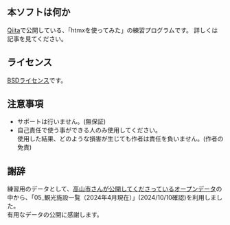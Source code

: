## 本ソフトは何か
[Qiita](https://qiita.com/)で公開している、「htmxを使ってみた」の練習プログラムです。
詳しくは記事を見てください。

## ライセンス
[BSDライセンス](https://e-words.jp/w/BSD%E3%83%A9%E3%82%A4%E3%82%BB%E3%83%B3%E3%82%B9.html)です。

## 注意事項
- サポートは行いません。(無保証)
- 自己責任で使う事ができる人のみ使用してください。<br>
使用した結果、どのような損害が生じても作者は責任を負いません。(作者の免責)

## 謝辞
練習用のデータとして、[高山市さんが公開してくださっているオープンデータ](https://www.city.takayama.lg.jp/shisei/1005252/1010628.html)の中から、「05_観光施設一覧（2024年4月現在）」(2024/10/10確認)を利用しました。<br>
有用なデータの公開に感謝します。
